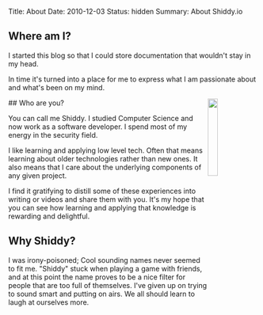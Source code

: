 Title: About
Date: 2010-12-03
Status: hidden
Summary: About Shiddy.io

## Where am I?

I started this blog so that I could store documentation that wouldn't stay in my head.

In time it's turned into a place for me to express what I am passionate about and what's been on my mind.

<img src="{static}/images/about/icon.png" style="float: right; width: 20%">
## Who are you?

You can call me Shiddy. I studied Computer Science and now work as a software developer. I spend most of my energy in the security field.

I like learning and applying low level tech. Often that means learning about older technologies rather than new ones. It also means that I care about the underlying components of any given project.

I find it gratifying to distill some of these experiences into writing or videos and share them with you. It's my hope that you can see how learning and applying that knowledge is rewarding and delightful.

## Why Shiddy?

I was irony-poisoned; Cool sounding names never seemed to fit me. "Shiddy" stuck when playing a game with friends, and at this point the name proves to be a nice filter for people that are too full of themselves. I've given up on trying to sound smart and putting on airs. We all should learn to laugh at ourselves more.
